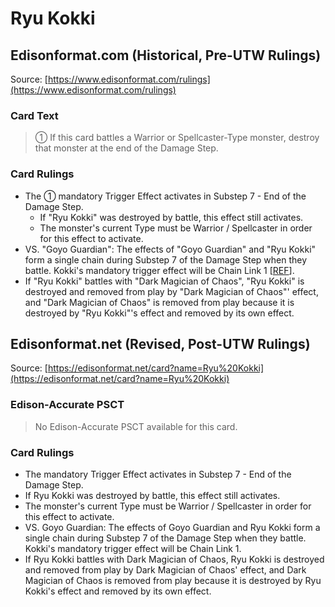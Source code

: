 # Ryu Kokki

## Edisonformat.com (Historical, Pre-UTW Rulings)

Source: [https://www.edisonformat.com/rulings](https://www.edisonformat.com/rulings)

### Card Text

> ① If this card battles a Warrior or Spellcaster-Type monster, destroy that monster at the end of the Damage Step.

### Card Rulings

*   The ① mandatory Trigger Effect activates in Substep 7 - End of the Damage Step.
    *   If "Ryu Kokki" was destroyed by battle, this effect still activates.
    *   The monster's current Type must be Warrior / Spellcaster in order for this effect to activate.
*   VS. "Goyo Guardian": The effects of "Goyo Guardian" and "Ryu Kokki" form a single chain during Substep 7 of the Damage Step when they battle. Kokki's mandatory trigger effect will be Chain Link 1 \[[REF](https://www.pojo.biz/board/showthread.php?t=627818)\].
*   If "Ryu Kokki" battles with "Dark Magician of Chaos", "Ryu Kokki" is destroyed and removed from play by "Dark Magician of Chaos"' effect, and "Dark Magician of Chaos" is removed from play because it is destroyed by "Ryu Kokki"'s effect and removed by its own effect.

## Edisonformat.net (Revised, Post-UTW Rulings)

Source: [https://edisonformat.net/card?name=Ryu%20Kokki](https://edisonformat.net/card?name=Ryu%20Kokki)

### Edison-Accurate PSCT

> No Edison-Accurate PSCT available for this card.

### Card Rulings

*   The mandatory Trigger Effect activates in Substep 7 - End of the Damage Step.
*   If Ryu Kokki was destroyed by battle, this effect still activates.
*   The monster's current Type must be Warrior / Spellcaster in order for this effect to activate.
*   VS. Goyo Guardian: The effects of Goyo Guardian and Ryu Kokki form a single chain during Substep 7 of the Damage Step when they battle. Kokki's mandatory trigger effect will be Chain Link 1.
*   If Ryu Kokki battles with Dark Magician of Chaos, Ryu Kokki is destroyed and removed from play by Dark Magician of Chaos' effect, and Dark Magician of Chaos is removed from play because it is destroyed by Ryu Kokki's effect and removed by its own effect.
            